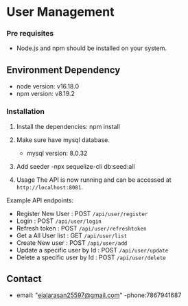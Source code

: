 # User Management
### Pre requisites
- Node.js and npm should be installed on your system.

## Environment Dependency
- node version: v16.18.0
- npm version: v8.19.2

### Installation
1. Install the dependencies:
    npm install

2. Make sure have mysql database.
    - mysql version: 8.0.32
3. Add seeder
    -npx sequelize-cli db:seed:all
4. Usage
    The API is now running and can be accessed at `http://localhost:8081`.

Example API endpoints:
- Register New User : POST `/api/user/register`
- Login : POST `/api/user/login`
- Refresh token : POST `/api/user/refreshtoken`
- Get a All User list : GET `/api/user/list`
- Create New user : POST `/api/user/add` 
- Update a specific user by Id : POST `/api/user/update`
- Delete a specific user by Id : POST `/api/user/delete`




## Contact
- email: "eialarasan25597@gmail.com"
-phone:7867941687